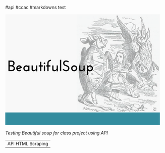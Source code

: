 #api
#ccac
#markdowns test

![python documentation](soup.png "soup docs")

<table>
    <tr>
        <td>API HTML Scraping</td>
    </tr>
  <em>Testing Beautiful soup for class project using API </em>
  
</table>
